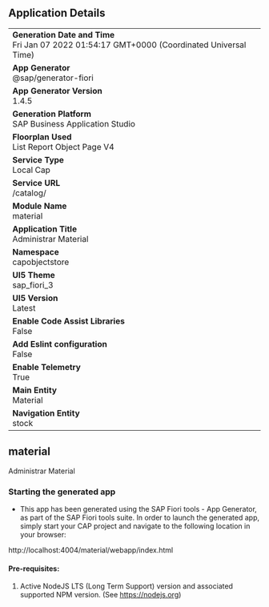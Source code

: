 ## Application Details
|               |
| ------------- |
|**Generation Date and Time**<br>Fri Jan 07 2022 01:54:17 GMT+0000 (Coordinated Universal Time)|
|**App Generator**<br>@sap/generator-fiori|
|**App Generator Version**<br>1.4.5|
|**Generation Platform**<br>SAP Business Application Studio|
|**Floorplan Used**<br>List Report Object Page V4|
|**Service Type**<br>Local Cap|
|**Service URL**<br>/catalog/
|**Module Name**<br>material|
|**Application Title**<br>Administrar Material|
|**Namespace**<br>capobjectstore|
|**UI5 Theme**<br>sap_fiori_3|
|**UI5 Version**<br>Latest|
|**Enable Code Assist Libraries**<br>False|
|**Add Eslint configuration**<br>False|
|**Enable Telemetry**<br>True|
|**Main Entity**<br>Material|
|**Navigation Entity**<br>stock|

## material

Administrar Material

### Starting the generated app

-   This app has been generated using the SAP Fiori tools - App Generator, as part of the SAP Fiori tools suite.  In order to launch the generated app, simply start your CAP project and navigate to the following location in your browser:

http://localhost:4004/material/webapp/index.html

#### Pre-requisites:

1. Active NodeJS LTS (Long Term Support) version and associated supported NPM version.  (See https://nodejs.org)


